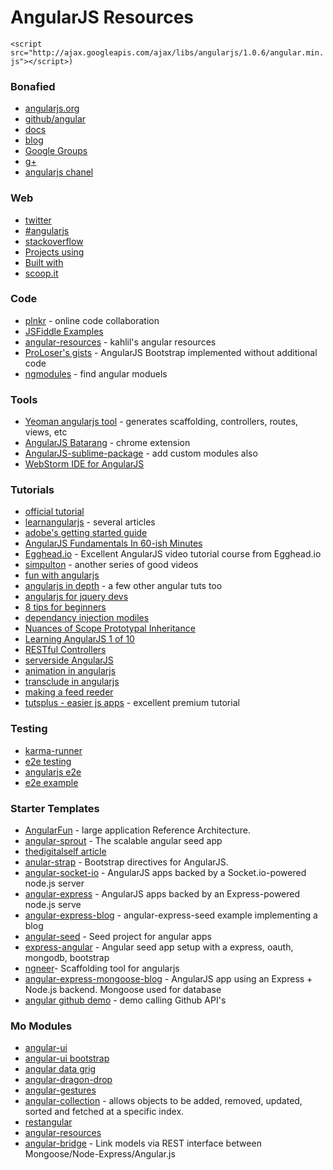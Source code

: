AngularJS Resources
==========================
`<script src="http://ajax.googleapis.com/ajax/libs/angularjs/1.0.6/angular.min.js"></script>)`

### Bonafied 
- [angularjs.org](http://angularjs.org/)
- [github/angular](https://github.com/angular)
- [docs](http://docs.angularjs.org/guide/overview)
- [blog](http://blog.angularjs.org/)
- [Google Groups](https://groups.google.com/forum/?fromgroups#!forum/angular)
- [g+](https://plus.google.com/+AngularJS/posts)
- [angularjs chanel](https://www.youtube.com/user/angularjs)

### Web  
- [twitter](https://twitter.com/angularjs)
- [#angularjs](https://twitter.com/search?q=%23angularjs&src=hash)
- [stackoverflow](http://stackoverflow.com/questions/tagged/angularjs)
- [Projects using](https://github.com/angular/angular.js/wiki/Projects-using-AngularJS)
- [Built with](http://builtwith.angularjs.org/)
- [scoop.it](http://www.scoop.it/t/angularjs)

### Code
- [plnkr](http://plnkr.co/) - online code collaboration
- [JSFiddle Examples](https://github.com/angular/angular.js/wiki/JSFiddle-Examples)
- [angular-resources](https://github.com/kahlil/angular-resources) - kahlil's angular resources
- [ProLoser's gists](https://gist.github.com/ProLoser/4464334) - AngularJS Bootstrap implemented without additional code
- [ngmodules](http://ngmodules.org/) - find angular moduels


### Tools
- [Yeoman angularjs tool](https://github.com/yeoman/generator-angular) - generates scaffolding, controllers, routes, views, etc
- [AngularJS Batarang](https://github.com/angular/angularjs-batarang) - chrome extension
- [AngularJS-sublime-package](https://github.com/angular-ui/AngularJS-sublime-package) - add custom modules also
- [WebStorm IDE for AngularJS](https://www.youtube.com/watch?v=LJOyrSh1kDU)

### Tutorials
- [official tutorial](http://docs.angularjs.org/tutorial)
- [learnangularjs](http://learnangularjs.blogspot.com/) - several articles
- [adobe's getting started guide](http://www.adobe.com/devnet/html5/articles/getting-started-with-angularjs.html)
- [AngularJS Fundamentals In 60-ish Minutes ](http://www.youtube.com/watch?v=i9MHigUZKEM&feature=youtu.be)
- [Egghead.io](http://www.youtube.com/playlist?list=PLP6DbQBkn9ymGQh2qpk9ImLHdSH5T7yw7) -  Excellent AngularJS video tutorial course from Egghead.io 
- [simpulton](http://www.youtube.com/user/simpulton) - another series of good videos
- [fun with angularjs](http://devgirl.org/2013/03/21/fun-with-angularjs/)
- [angularjs in depth](http://misox.blog.matfyz.sk/p23222-angularjs-in-depth-part-i) - a few other angular tuts too
- [angularjs for jquery devs](http://blog.artlogic.com/2013/03/06/angularjs-for-jquery-developers/)
- [8 tips for beginners](http://vxtindia.com/blog/8-tips-for-angular-js-beginners/)
- [dependancy injection modiles](http://roytruelove.blogspot.de/2012/09/angularjs-dependency-injection-modules.html)
- [Nuances of Scope Prototypal Inheritance](https://github.com/angular/angular.js/wiki/The-Nuances-of-Scope-Prototypal-Inheritance)
- [Learning AngularJS 1 of 10](http://blog.edwardhotchkiss.com/blog/2012/03/28/learning-angular.js-1.0.0,-part-1-of-10-introduction-to-1.0.0/)
- [RESTful Controllers](http://www.bennadel.com/blog/2433-Using-RESTful-Controllers-In-An-AngularJS-Resource.htm)
- [serverside AngularJS](https://github.com/ithkuil/angular-on-server/wiki/Running-AngularJS-on-the-server-with-Node.js-and-jsdom)
- [animation in angularjs](http://www.yearofmoo.com/2013/04/animation-in-angularjs.html)
- [transclude in angularjs](http://blog.omkarpatil.com/2012/11/transclude-in-angularjs.html)
- [making a feed reeder](http://dailyjs.com/2013/04/18/angularjs-2/)
- [tutsplus - easier js apps](https://tutsplus.com/course/easier-js-apps-with-angular/) - excellent premium tutorial

### Testing
- [karma-runner](https://github.com/karma-runner/karma)
- [e2e testing](http://docs.angularjs.org/guide/dev_guide.e2e-testing)
- [angularjs e2e](http://stephanebisson.org/2013/03/17/testing-with-angularjs-e2e/)
- [e2e example](https://github.com/stephanebisson/e2e-example.git)

### Starter Templates
- [AngularFun](https://github.com/CaryLandholt/AngularFun) - large application Reference Architecture.
- [angular-sprout](https://github.com/thedigitalself/angular-sprout) - The scalable angular seed app 
- [thedigitalself article](http://thedigitalself.com/blog/angular-sprout-the-scalable-angular-seed-app)
- [anular-strap](http://mgcrea.github.com/angular-strap/) - Bootstrap directives for AngularJS.
- [angular-socket-io](https://github.com/btford/angular-socket-io-seed.git) -  AngularJS apps backed by a Socket.io-powered node.js server
- [angular-express](https://github.com/btford/angular-express-seed) - AngularJS apps backed by an Express-powered node.js serve
- [angular-express-blog](https://github.com/btford/angular-express-blog) - angular-express-seed example implementing a blog
- [angular-seed](https://github.com/angular/angular-seed/) - Seed project for angular apps
- [express-angular](https://github.com/ganarajpr/express-angular) - Angular seed app setup with a express, oauth, mongodb, bootstrap
- [ngneer](https://github.com/stephanebisson/ngneer.git)- Scaffolding tool for angularjs
- [angular-express-mongoose-blog](https://github.com/timothybone/angular-express-mongoose-blog) - AngularJS app using an Express + Node.js backend. Mongoose used for database 
- [angular github demo](https://github.com/ericclemmons/angular-github-demo) - demo calling Github API's

### Mo Modules
- [angular-ui](http://angular-ui.github.io/)
- [angular-ui bootstrap](http://angular-ui.github.io/bootstrap/)
- [angular data grig](http://angular-ui.github.io/ng-grid/)
- [angular-dragon-drop](https://github.com/btford/angular-dragon-drop.git)
- [angular-gestures](https://github.com/wzr1337/angular-gestures.git)
- [angular-collection](https://github.com/tomkuk/angular-collection) - allows objects to be added, removed, updated, sorted and fetched at a specific index. 
- [restangular](https://github.com/mgonto/restangular)
- [angular-resources](https://github.com/kahlil/angular-resources)
- [angular-bridge](https://github.com/Alexandre-Strzelewicz/angular-bridge.git) - Link models via REST interface between Mongoose/Node-Express/Angular.js







